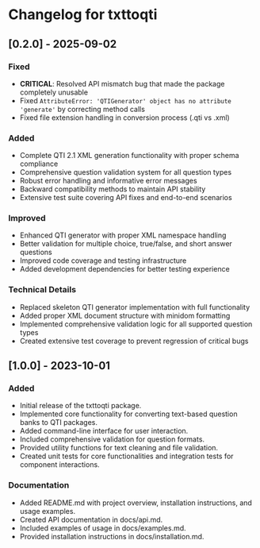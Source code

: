 # Changelog for txttoqti

## [0.2.0] - 2025-09-02
### Fixed
- **CRITICAL**: Resolved API mismatch bug that made the package completely unusable
- Fixed `AttributeError: 'QTIGenerator' object has no attribute 'generate'` by correcting method calls
- Fixed file extension handling in conversion process (.qti vs .xml)

### Added
- Complete QTI 2.1 XML generation functionality with proper schema compliance
- Comprehensive question validation system for all question types
- Robust error handling and informative error messages
- Backward compatibility methods to maintain API stability
- Extensive test suite covering API fixes and end-to-end scenarios

### Improved
- Enhanced QTI generator with proper XML namespace handling
- Better validation for multiple choice, true/false, and short answer questions
- Improved code coverage and testing infrastructure
- Added development dependencies for better testing experience

### Technical Details
- Replaced skeleton QTI generator implementation with full functionality
- Added proper XML document structure with minidom formatting
- Implemented comprehensive validation logic for all supported question types
- Created extensive test coverage to prevent regression of critical bugs

## [1.0.0] - 2023-10-01
### Added
- Initial release of the txttoqti package.
- Implemented core functionality for converting text-based question banks to QTI packages.
- Added command-line interface for user interaction.
- Included comprehensive validation for question formats.
- Provided utility functions for text cleaning and file validation.
- Created unit tests for core functionalities and integration tests for component interactions.

### Documentation
- Added README.md with project overview, installation instructions, and usage examples.
- Created API documentation in docs/api.md.
- Included examples of usage in docs/examples.md.
- Provided installation instructions in docs/installation.md.